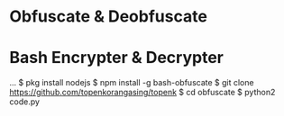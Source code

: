 # Obfuscate & Deobfuscate
# Bash Encrypter & Decrypter
...
$ pkg install nodejs
$ npm install -g bash-obfuscate
$ git clone https://github.com/topenkorangasing/topenk
$ cd obfuscate
$ python2 code.py
